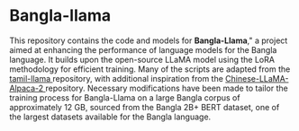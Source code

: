 # Bangla-llama

This repository contains the code and models for <b>Bangla-Llama</b>," a project aimed at enhancing the performance of language models for the Bangla language. It builds upon the open-source LLaMA model using the LoRA methodology for efficient training. Many of the scripts are adapted from the <a href="https://github.com/abhinand5/tamil-llama"> tamil-llama </a> repository, with additional inspiration from the <a href="https://github.com/ymcui/Chinese-LLaMA-Alpaca-2/tree/main">Chinese-LLaMA-Alpaca-2 </a> repository. Necessary modifications have been made to tailor the training process for Bangla-Llama on a large Bangla corpus of approximately 12 GB, sourced from the Bangla 2B+ BERT dataset, one of the largest datasets available for the Bangla language.